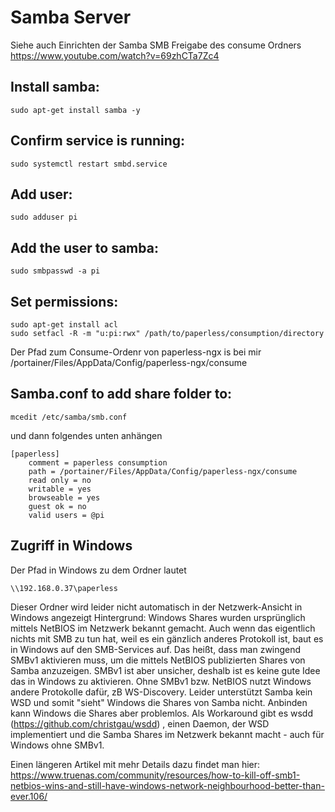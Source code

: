 # Samba Server

Siehe auch
Einrichten der Samba SMB Freigabe des consume Ordners
https://www.youtube.com/watch?v=69zhCTa7Zc4

## Install samba:
    sudo apt-get install samba -y

## Confirm service is running:
    sudo systemctl restart smbd.service

## Add user:
    sudo adduser pi

## Add the user to samba:
    sudo smbpasswd -a pi

## Set permissions:
    sudo apt-get install acl
    sudo setfacl -R -m "u:pi:rwx" /path/to/paperless/consumption/directory

Der Pfad zum Consume-Ordenr von paperless-ngx is bei mir 
    /portainer/Files/AppData/Config/paperless-ngx/consume

## Samba.conf to add share folder to:
    mcedit /etc/samba/smb.conf

und dann folgendes unten anhängen

    [paperless]
        comment = paperless consumption
        path = /portainer/Files/AppData/Config/paperless-ngx/consume
        read only = no
        writable = yes
        browseable = yes
        guest ok = no
        valid users = @pi

## Zugriff in Windows 
Der Pfad in Windows zu dem Ordner lautet

    \\192.168.0.37\paperless

Dieser Ordner wird leider nicht automatisch in der Netzwerk-Ansicht in Windows angezeigt
Hintergrund:
Windows Shares wurden ursprünglich mittels NetBIOS im Netzwerk bekannt gemacht. Auch wenn das eigentlich nichts mit SMB zu tun hat, weil es ein gänzlich anderes Protokoll ist, baut es in Windows auf den SMB-Services auf.
Das heißt, dass man zwingend SMBv1 aktivieren muss, um die mittels NetBIOS publizierten Shares von Samba anzuzeigen. SMBv1 ist aber unsicher, deshalb ist es keine gute Idee das in Windows zu aktivieren.
Ohne SMBv1 bzw. NetBIOS nutzt Windows andere Protokolle dafür, zB WS-Discovery.
Leider unterstützt Samba kein WSD und somit "sieht" Windows die Shares von Samba nicht.
Anbinden kann Windows die Shares aber problemlos.
Als Workaround gibt es wsdd (https://github.com/christgau/wsdd) , einen Daemon, der WSD implementiert und die Samba Shares im Netzwerk bekannt macht - auch für Windows ohne SMBv1.

Einen längeren Artikel mit mehr Details dazu findet man hier:
https://www.truenas.com/community/resources/how-to-kill-off-smb1-netbios-wins-and-still-have-windows-network-neighbourhood-better-than-ever.106/

